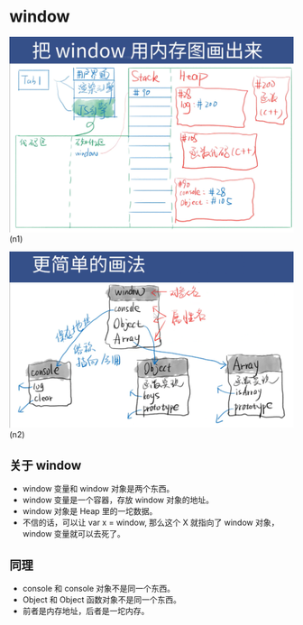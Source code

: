 # window

![image](../images2/65/n1.PNG)(n1)

![image](../images2/65/n2.PNG)(n2)

## 关于 window

- window 变量和 window 对象是两个东西。
- window 变量是一个容器，存放 window 对象的地址。
- window 对象是 Heap 里的一坨数据。
- 不信的话，可以让 var x = window, 那么这个 X 就指向了 window 对象， window 变量就可以去死了。

## 同理

- console 和 console 对象不是同一个东西。
- Object 和 Object 函数对象不是同一个东西。
- 前者是内存地址，后者是一坨内存。
